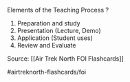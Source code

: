 Elements of the Teaching Process
?
1. Preparation and study
2. Presentation (Lecture, Demo)
3. Application (Student uses)
4. Review and Evaluate
<!--SR:!2022-09-30,1,210-->

Source: [[Air Trek North FOI Flashcards]]

#airtreknorth-flashcards/foi